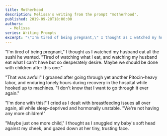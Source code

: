 ```yaml
---
title: Motherhood
description: Melissa's writing from the prompt "motherhood".
published: 2019-09-28T18:00:00
authors:
  - Melissa
series: Writing Prompts
excerpt: "\"I'm tired of being pregnant,\" I thought as I watched my husband eat all the sushi he wanted."
---
```

"I'm tired of being pregnant," I thought as I watched my husband eat all the sushi he wanted. "Tired of watching what I eat, and watching my husband eat what I can't have but so desperately desire. Maybe we should be done with children after this one."

"That was awful!" I groaned after going through yet another Pitocin-heavy labor, and enduring lonely hours during recovery in the hospital while hooked up to machines. "I don't know that I want to go through it ever again."

"I'm done with this!" I cried as I dealt with breastfeeding issues all over again, all while sleep-deprived and hormonally unstable. "We're not having any more children!"

"Maybe just one more child," I thought as I snuggled my baby's soft head against my cheek, and gazed down at her tiny, trusting face.